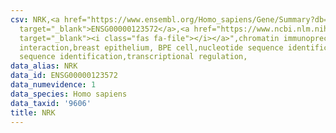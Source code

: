 ```yaml
---
csv: NRK,<a href="https://www.ensembl.org/Homo_sapiens/Gene/Summary?db=core;g=ENSG00000123572"
  target="_blank">ENSG00000123572</a>,<a href="https://www.ncbi.nlm.nih.gov/pubmed/22863008"
  target="_blank"><i class="fas fa-file"></i></a>",chromatin immunoprecipitation assay,direct
  interaction,breast epithelium, BPE cell,nucleotide sequence identification,nucleotide
  sequence identification,transcriptional regulation,
data_alias: NRK
data_id: ENSG00000123572
data_numevidence: 1
data_species: Homo sapiens
data_taxid: '9606'
title: NRK
---
```

